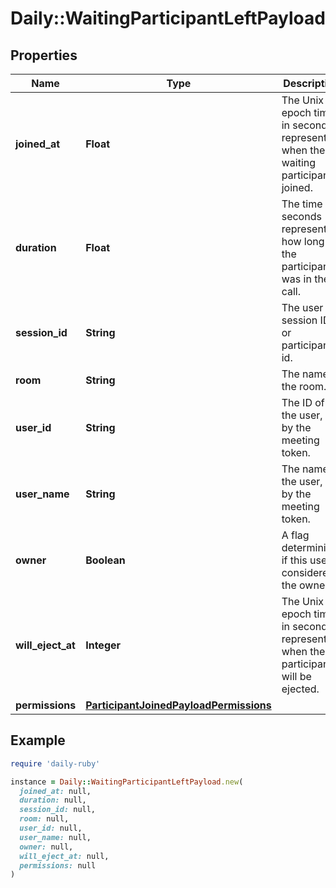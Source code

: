 # Daily::WaitingParticipantLeftPayload

## Properties

| Name | Type | Description | Notes |
| ---- | ---- | ----------- | ----- |
| **joined_at** | **Float** | The Unix epoch time in seconds representing when the waiting participant joined. | [optional] |
| **duration** | **Float** | The time in seconds representing how long the participant was in the call. | [optional] |
| **session_id** | **String** | The user session ID, or participant id. | [optional] |
| **room** | **String** | The name of the room. | [optional] |
| **user_id** | **String** | The ID of the user, set by the meeting token. | [optional] |
| **user_name** | **String** | The name of the user, set by the meeting token. | [optional] |
| **owner** | **Boolean** | A flag determining if this user is considered the owner. | [optional] |
| **will_eject_at** | **Integer** | The Unix epoch time in seconds representing when the participant will be ejected. | [optional] |
| **permissions** | [**ParticipantJoinedPayloadPermissions**](ParticipantJoinedPayloadPermissions.md) |  | [optional] |

## Example

```ruby
require 'daily-ruby'

instance = Daily::WaitingParticipantLeftPayload.new(
  joined_at: null,
  duration: null,
  session_id: null,
  room: null,
  user_id: null,
  user_name: null,
  owner: null,
  will_eject_at: null,
  permissions: null
)
```

